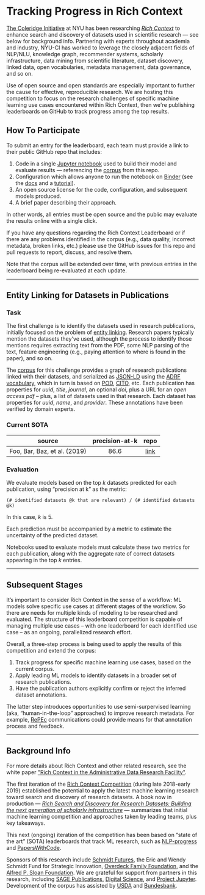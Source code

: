 # Tracking Progress in Rich Context

[The Coleridge Initiative](https://coleridgeinitiative.org/richcontext) at NYU has been researching [*Rich Context*](https://coleridgeinitiative.org/richcontext) to enhance search and discovery of datasets used in scientific research — see below for background info.
Partnering with experts throughout academia and industry, NYU-CI has worked to leverage the closely adjacent fields of NLP/NLU, knowledge graph, recommender systems, scholarly infrastructure, data mining from scientific literature, dataset discovery, linked data, open vocabularies, metadata management, data governance, and so on.

Use of open source and open standards are especially important to further the cause for effective, reproducible research.
We are hosting this competition to focus on the research challenges of specific machine learning use cases encountered within Rich Context, then we're publishing leaderboards on GitHub to track progress among the top results.


## How To Participate

To submit an entry for the leaderboard, each team must provide a link to their public GitHub repo that includes:

  1. Code in a single [Jupyter notebook](https://jupyter.org/) used to build their model and evaluate results — referencing the [corpus](corpus.jsonld) from this repo.
  1. Configuration which allows anyone to run the notebook on [Binder](https://mybinder.org/) (see the [docs](https://mybinder.readthedocs.io/en/latest/introduction.html#preparing-a-repository-for-binder) and a [tutorial](http://ivory.idyll.org/blog/2017-four-steps-five-minutes-binder.html)).
  1. An open source license for the code, configuration, and subsequent models produced.
  1. A brief paper describing their approach.

In other words, all entries must be open source and the public may evaluate the results online with a single click.

If you have any questions regarding the Rich Context Leaderboard or if there are any problems identified in the corpus (e.g., data quality, incorrect metadata, broken links, etc.) please use the GitHub issues for this repo and pull requests to report, discuss, and resolve them.

Note that the corpus will be extended over time, with previous entries in the leaderboard being re-evaluated at each update.


---
## Entity Linking for Datasets in Publications

### Task

The first challenge is to identify the datasets used in research publications, initially focused on the problem of [entity linking](https://nlpprogress.com/english/entity_linking.html).
Research papers typically mention the datasets they've used, although the process to identify those mentions requires extracting text from the PDF, some NLP parsing of the text, feature engineering (e.g., paying attention to where is found in the paper), and so on.

The [corpus](corpus.jsonld) for this challenge provides a graph of research publications linked with their datasets, and serialized as [JSON-LD](https://json-ld.org/) using the [ADRF vocabulary](https://github.com/Coleridge-Initiative/adrf-onto/wiki/Vocabulary), which in turn is based on [POD](https://project-open-data.cio.gov/v1.1/schema/), [CITO](https://sparontologies.github.io/cito/current/cito.html), etc.
Each publication has properties for *uuid*, *title*, *journal*, an optional *doi*, plus a URL for an *open access pdf* – plus, a list of datasets used in that research.
Each dataset has properties for *uuid*, *name*, and *provider*.
These annotations have been verified by domain experts.


### Current SOTA

|  source | precision-at-k | repo |
| ------------- | :-----:| :----: |
| Foo, Bar, Baz, et al. (2019) | 86.6 | [link]( https://github.com/HaritzPuerto/RCC/) |


### Evaluation

We evaluate models based on the top *k* datasets predicted for each publication, using “precision at k” as the metric: 

```
(# identified datasets @k that are relevant) / (# identified datasets @k)
```

In this case, *k* is 5.

Each prediction must be accompanied by a metric to estimate the uncertainty of the predicted dataset.

Notebooks used to evaluate models must calculate these two metrics for each publication, along with the aggregate rate of correct datasets appearing in the top *k* entries.


---
## Subsequent Stages

It’s important to consider Rich Context in the sense of a workflow: ML models solve specific use cases at different stages of the workflow.
So there are needs for multiple kinds of modeling to be researched and evaluated.
The structure of this leaderboard competition is capable of managing multiple use cases – with one leaderboard for each identified use case – as an ongoing, parallelized research effort.

Overall, a three-step process is being used to apply the results of this competition and extend the corpus:

  1. Track progress for specific machine learning use cases, based on the current corpus.
  2. Apply leading ML models to identify datasets in a broader set of research publications.
  3. Have the publication authors explicitly confirm or reject the inferred dataset annotations.

The latter step introduces opportunities to use semi-surpervised learning (aka, “human-in-the-loop” approaches) to improve research metadata.
For example, [RePEc](http://repec.org/) communications could provide means for that annotation process and feedback.

---
## Background Info

For more details about Rich Context and other related research, see the white paper ["Rich Context in the Administrative Data Research Facility"](https://coleridgeinitiative.org/assets/docs/ADRF%20White%20Paper_%20Rich%20Context.pdf).

The first iteration of the [Rich Context Competition](https://coleridgeinitiative.org/richcontextcompetition) (during late 2018-early 2019) established the potential to apply the latest machine learning research toward search and discovery of research datasets.
A book now in production — 
[*Rich Search and Discovery for Research Datasets: Building the next generation of scholarly infrastructure*](https://tinyurl.com/richcontextbook) 
—  summarizes that initial machine learning competition and approaches taken by leading teams, plus key takeaways.

This next (ongoing) iteration of the competition has been based on “state of the art” (SOTA) leaderboards that track ML research, such as [NLP-progress](https://nlpprogress.com/) and [PapersWithCode](https://paperswithcode.com/sota).

Sponsors of this research include 
[Schmidt Futures](https://schmidtfutures.com/), 
the Eric and Wendy Schmidt Fund for Strategic Innovation, 
[Overdeck Family Foundation](https://overdeck.org/), 
and the 
[Alfred P. Sloan Foundation](https://sloan.org/).
We are grateful for support from partners in this research, including
[SAGE Publications](https://sagepub.com/), 
[Digital Science](https://www.digital-science.com/),
and 
[Project Jupyter](https://jupyter.org/).
Development of the corpus has assisted by
[USDA](https://www.usda.gov/)
and
[Bundesbank](https://www.bundesbank.de/en).
